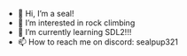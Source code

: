 - 👋 Hi, I’m a seal!
- 👀 I’m interested in rock climbing
- 🌱 I’m currently learning SDL2!!!
- 📫 How to reach me on discord: sealpup321

<!---
BHASVIC-sholtocoulter23/BHASVIC-sholtocoulter23 is a ✨ special ✨ repository because its `README.md` (this file) appears on your GitHub profile.
You can click the Preview link to take a look at your changes.
--->
